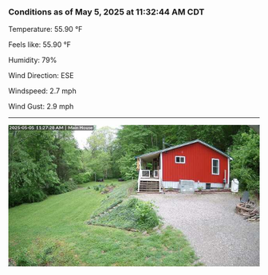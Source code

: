 ### Conditions as of May 5, 2025 at 11:32:44 AM CDT 

Temperature: 55.90 &deg;F

Feels like: 55.90 &deg;F

Humidity: 79%

Wind Direction: ESE

Windspeed: 2.7 mph

Wind Gust: 2.9 mph

---

<img src="./images/latest.jpeg"/>


